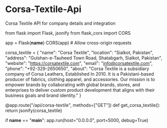 # Corsa-Textile-Api
Corsa Textile API for company details and integration



from flask import Flask, jsonify
from flask_cors import CORS

app = Flask(__name__)
CORS(app)  # Allow cross-origin requests

corsa_textile = {
    "name": "Corsa Textile",
    "location": "Sialkot, Pakistan",
    "address": "Gulshan-e-Tauheed Town Road, Shatabgarh, Sialkot, Pakistan",
    "website": "https://corsatextile.com",
    "email": "info@corsatextile.com",
    "phone": "+92-329-2650650",
    "about": "Corsa Textile is a subsidiary company of Corsa Leathers, Established In 2010. It is a Pakistani-based producer of fabrics, clothing apparel, and accessories. Our mission is to empower brands by collaborating with global brands, stores, and enterprises to deliver custom product development that aligns with their business goals and brand identity."
}

@app.route("/api/corsa-textile", methods=["GET"])
def get_corsa_textile():
    return jsonify(corsa_textile)

if __name__ == "__main__":
    app.run(host="0.0.0.0", port=5000, debug=True)


